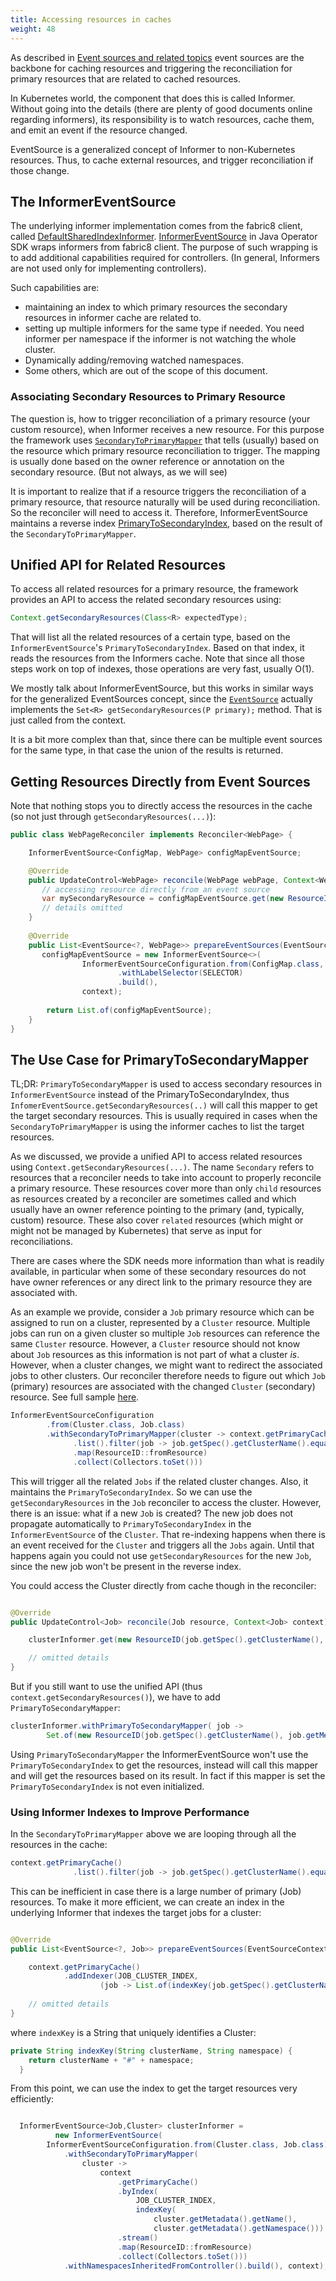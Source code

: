 ```yaml
---
title: Accessing resources in caches
weight: 48
---
```


As described in [Event sources and related topics](eventing.md) event sources are the backbone
for caching resources and triggering the reconciliation for primary resources that are related 
to cached resources.

In Kubernetes world, the component that does this is called Informer. Without going into
the details (there are plenty of good documents online regarding informers), its responsibility
is to watch resources, cache them, and emit an event if the resource changed.

EventSource is a generalized concept of Informer to non-Kubernetes resources. Thus,
to cache external resources, and trigger reconciliation if those change.

## The InformerEventSource

The underlying informer implementation comes from the fabric8 client, called [DefaultSharedIndexInformer](https://github.com/fabric8io/kubernetes-client/blob/main/kubernetes-client/src/main/java/io/fabric8/kubernetes/client/informers/impl/DefaultSharedIndexInformer.java).
[InformerEventSource](https://github.com/operator-framework/java-operator-sdk/blob/main/operator-framework-core/src/main/java/io/javaoperatorsdk/operator/processing/event/source/informer/InformerEventSource.java) 
in Java Operator SDK wraps informers from fabric8 client.
The purpose of such wrapping is to add additional capabilities required for controllers.
(In general, Informers are not used only for implementing controllers).

Such capabilities are:
- maintaining an index to which primary resources the secondary resources in informer cache are related to.
- setting up multiple informers for the same type if needed. You need informer per namespace if the informer 
  is not watching the whole cluster.
- Dynamically adding/removing watched namespaces.
- Some others, which are out of the scope of this document.

### Associating Secondary Resources to Primary Resource

The question is, how to trigger reconciliation of a primary resource (your custom resource),
when Informer receives a new resource.
For this purpose the framework uses [`SecondaryToPrimaryMapper`](https://github.com/operator-framework/java-operator-sdk/blob/main/operator-framework-core/src/main/java/io/javaoperatorsdk/operator/processing/event/source/SecondaryToPrimaryMapper.java)
that tells (usually) based on the resource which primary resource reconciliation to trigger.
The mapping is usually done based on the owner reference or annotation on the secondary resource. 
(But not always, as we will see)

It is important to realize that if a resource triggers the reconciliation of a primary resource, that
resource naturally will be used during reconciliation. So the reconciler will need to access it. 
Therefore, InformerEventSource maintains a reverse index [PrimaryToSecondaryIndex](https://github.com/operator-framework/java-operator-sdk/blob/main/operator-framework-core/src/main/java/io/javaoperatorsdk/operator/processing/event/source/informer/DefaultPrimaryToSecondaryIndex.java), 
based on the result of the `SecondaryToPrimaryMapper`. 

## Unified API for Related Resources

To access all related resources for a primary resource, the framework provides an API to access the related 
secondary resources using:

```java
Context.getSecondaryResources(Class<R> expectedType);
```

That will list all the related resources of a certain type, based on the `InformerEventSource`'s `PrimaryToSecondaryIndex`.
Based on that index, it reads the resources from the Informers cache. Note that since all those steps work
on top of indexes, those operations are very fast, usually O(1).

We mostly talk about InformerEventSource, but this works in similar ways for the generalized EventSources concept, since
the [`EventSource`](https://github.com/operator-framework/java-operator-sdk/blob/main/operator-framework-core/src/main/java/io/javaoperatorsdk/operator/processing/event/source/EventSource.java#L93)
actually implements the `Set<R> getSecondaryResources(P primary);` method. That is just called from the context.

It is a bit more complex than that, since there can be multiple event sources for the same type, in that case
the union of the results is returned.

## Getting Resources Directly from Event Sources

Note that nothing stops you to directly access the resources in the cache (so not just through `getSecondaryResources(...)`):

```java
public class WebPageReconciler implements Reconciler<WebPage> {

    InformerEventSource<ConfigMap, WebPage> configMapEventSource;

    @Override
    public UpdateControl<WebPage> reconcile(WebPage webPage, Context<WebPage> context) {
       // accessing resource directly from an event source 
       var mySecondaryResource = configMapEventSource.get(new ResourceID("name","namespace"));
       // details omitted
    }
    
    @Override
    public List<EventSource<?, WebPage>> prepareEventSources(EventSourceContext<WebPage> context) {
       configMapEventSource = new InformerEventSource<>(
                InformerEventSourceConfiguration.from(ConfigMap.class, WebPage.class)
                        .withLabelSelector(SELECTOR)
                        .build(),
                context);
        
        return List.of(configMapEventSource);
    }
}
```

## The Use Case for PrimaryToSecondaryMapper

TL;DR: `PrimaryToSecondaryMapper` is used to access secondary resources in `InformerEventSource` instead 
of the PrimaryToSecondaryIndex, thus `InfomerEventSource.getSecondaryResources(..)` will call this mapper
to get the target secondary resources. This is usually required in cases when the `SecondaryToPrimaryMapper`
is using the informer caches to list the target resources.

As we discussed, we provide a unified API to access related resources using `Context.getSecondaryResources(...)`.
The name `Secondary` refers to resources that a reconciler needs to take into account to properly reconcile a primary
resource. These resources cover more than only `child` resources as resources created by a reconciler are sometimes
called and which usually have an owner reference pointing to the primary (and, typically, custom) resource. These also
cover `related` resources (which might or might not be managed by Kubernetes) that serve as input for reconciliations.

There are cases where the SDK needs more information than what is readily available, in particular when some of these
secondary resources do not have owner references or any direct link to the primary resource they are associated
with.

As an example we provide, consider a `Job` primary resource which can be assigned to run on a cluster, represented by a
`Cluster` resource.
Multiple jobs can run on a given cluster so multiple `Job` resources can reference the same `Cluster` resource. However,
a `Cluster` resource should not know about `Job` resources as this information is not part of what a cluster *is*.
However, when a cluster changes, we might want to redirect the associated jobs to other clusters. Our reconciler
therefore needs to figure out which `Job` (primary) resources are associated with the changed `Cluster` (secondary)
resource.
See full
sample [here](https://github.com/operator-framework/java-operator-sdk/blob/main/operator-framework/src/test/java/io/javaoperatorsdk/operator/baseapi/primarytosecondary).

```java
InformerEventSourceConfiguration
        .from(Cluster.class, Job.class)
        .withSecondaryToPrimaryMapper(cluster -> context.getPrimaryCache()
              .list().filter(job -> job.getSpec().getClusterName().equals(cluster.getMetadata().getName()))
              .map(ResourceID::fromResource)
              .collect(Collectors.toSet()))
```

This will trigger all the related `Jobs` if the related cluster changes. Also, it maintains the `PrimaryToSecondaryIndex`.
So we can use the `getSecondaryResources` in the `Job` reconciler to access the cluster.
However, there is an issue: what if a new `Job` is created? The new job does not propagate
automatically to `PrimaryToSecondaryIndex` in the `InformerEventSource` of the `Cluster`. That re-indexing
happens when there is an event received for the `Cluster` and triggers all the `Jobs` again.
Until that happens again you could not use `getSecondaryResources` for the new `Job`, since the new
job won't be present in the reverse index.

You could access the Cluster directly from cache though in the reconciler:

```java 

@Override
public UpdateControl<Job> reconcile(Job resource, Context<Job> context) {

    clusterInformer.get(new ResourceID(job.getSpec().getClusterName(), job.getMetadata().getNamespace()));

    // omitted details
}
```

But if you still want to use the unified API (thus `context.getSecondaryResources()`), we have to add 
`PrimaryToSecondaryMapper`:

```java
clusterInformer.withPrimaryToSecondaryMapper( job -> 
        Set.of(new ResourceID(job.getSpec().getClusterName(), job.getMetadata().getNamespace())));
```

Using `PrimaryToSecondaryMapper` the InformerEventSource won't use the `PrimaryToSecondaryIndex`
to get the resources, instead will call this mapper and will get the resources based on its result.
In fact if this mapper is set the `PrimaryToSecondaryIndex` is not even initialized.

### Using Informer Indexes to Improve Performance

In the `SecondaryToPrimaryMapper` above we are looping through all the resources in the cache:

```java
context.getPrimaryCache()
              .list().filter(job -> job.getSpec().getClusterName().equals(cluster.getMetadata().getName()))
```

This can be inefficient in case there is a large number of primary (Job) resources. To make it more efficient, we can
 create an index in the underlying Informer that indexes the target jobs for a cluster: 

```java

@Override
public List<EventSource<?, Job>> prepareEventSources(EventSourceContext<Job> context) {

    context.getPrimaryCache()
            .addIndexer(JOB_CLUSTER_INDEX,
                    (job -> List.of(indexKey(job.getSpec().getClusterName(), job.getMetadata().getNamespace()))));
    
    // omitted details
}
```

where `indexKey` is a String that uniquely identifies a Cluster:

```java
private String indexKey(String clusterName, String namespace) {
    return clusterName + "#" + namespace;
  }
```

From this point, we can use the index to get the target resources very efficiently:

```java

  InformerEventSource<Job,Cluster> clusterInformer =
          new InformerEventSource(
        InformerEventSourceConfiguration.from(Cluster.class, Job.class)
            .withSecondaryToPrimaryMapper(
                cluster ->
                    context
                        .getPrimaryCache()
                        .byIndex(
                            JOB_CLUSTER_INDEX,
                            indexKey(
                                cluster.getMetadata().getName(),
                                cluster.getMetadata().getNamespace()))
                        .stream()
                        .map(ResourceID::fromResource)
                        .collect(Collectors.toSet()))
            .withNamespacesInheritedFromController().build(), context);
```